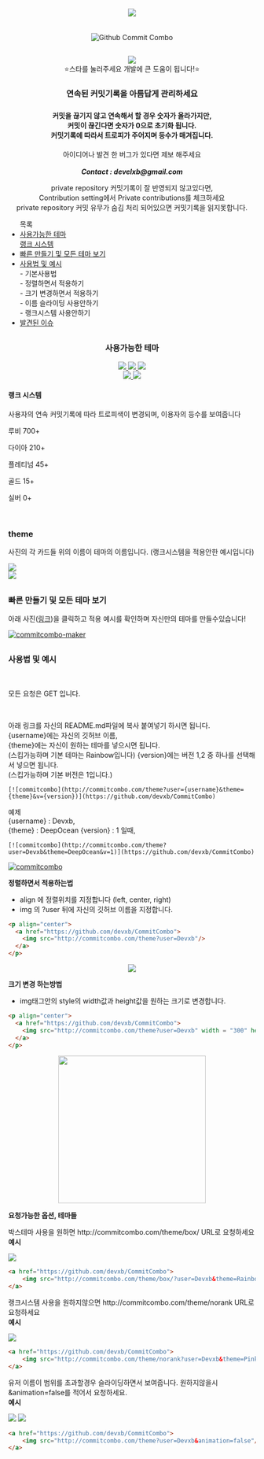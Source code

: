 
<div align = "center">
  <br>
  <a href="https://github.com/devxb/CommitCombo"><img src = "http://commitcombo.com/logo" align="center"/></a> <br><br><br>
  <img src = "http://commitcombo.com/theme/norank?user=Devxb&theme=Rainbow" align="center" alt="Github Commit Combo"/>
  <h2></h2>
<a href="https://hits.seeyoufarm.com"><img src="https://hits.seeyoufarm.com/api/count/incr/badge.svg?url=https%3A%2F%2Fgithub.com%2Fdevxb%2FCommitCombo&count_bg=%23212121&title_bg=%231488CC&icon=&icon_color=%231488CC&title=visitor&edge_flat=false"/></a>
</div>
<div align = "center">  ⭐스타를 눌러주세요 개발에 큰 도움이 됩니다!⭐️</div>
<!--<div align="center"><a href="./ENG.md"> English </a></div>--> 
<div align = "center"> 
<h3>연속된 커밋기록을 아름답게 관리하세요<h3> <h4> 커밋을 끊기지 않고 연속해서 할 경우 숫자가 올라가지만, <br> 커밋이 끊긴다면 숫자가 0으로 초기화 됩니다. <br> 커밋기록에 따라서 트로피가 주어지며 등수가 매겨집니다. <br> </h4>
<p> 아이디어나 발견 한 버그가 있다면 제보 해주세요<br><br>
<b><i>Contact : develxb@gmail.com</i></b></p>

<p align = "center">
private repository 커밋기록이 잘 반영되지 않고있다면, <br>
Contribution setting에서 Private contributions를 체크하세요 <br>
private repository 커밋 유무가 숨김 처리 되어있으면 커밋기록을 읽지못합니다.
</p>

</div>

<div>
<ul>
목록
<li>
	<a href = "#availableTheme"> 사용가능한 테마</a><br>
	<a href = "#rankSystem"> 랭크 시스템 </a>
</li>
<li>
	<a href = "#maker"> 빠른 만들기 및 모든 테마 보기</a>
</li>
<li>
	<a href = "#manual"> 사용법 및 예시</a><br>
	- 기본사용법 <br>
	- 정렬하면서 적용하기 <br>
	- 크기 변경하면서 적용하기 <br>
	- 이름 슬라이딩 사용안하기 <br>
	- 랭크시스템 사용안하기 <br>
</li>
<li>
	<a href = "./ISSUELOG.md"> 발견된 이슈 </a>
</li>
</ul>
</div>
<h2></h2>
<div align = "center">
<h3> <a name = "availableTheme"></a>사용가능한 테마</h3>
<a href = "https://github.com/devxb/CommitCombo"> 
<img src = "http://commitcombo.com/theme?user=Devxb&theme=Rainbow"/> <img src = "http://commitcombo.com/theme/norank?user=Devxb&theme=Pink"/> <img src = "http://commitcombo.com/theme/box?user=Devxb&theme=Rainbow"/> <br> 
<img src = "http://commitcombo.com/theme?user=Devxb&thme=Rainbow&v=2"/> <img src = "http://commitcombo.com/theme/norank?user=Devxb&theme=Pink&v=2"/>

</a> 
</div>

<h4> <a name = "rankSystem"></a> 랭크 시스템 </h4>
<p> 사용자의 연속 커밋기록에 따라 트로피색이 변경되며, 이용자의 등수를 보여줍니다</p>
<p> 루비 700+ </p>
<p> 다이아 210+ </p>
<p> 플레티넘 45+ </p>
<p> 골드 15+ </p>
<p> 실버 0+ </p>
<br>
<h3>theme</h3> 
<p> 사진의 각 카드들 위의 이름이 테마의 이름입니다. (랭크시스템을 적용안한 예시입니다) </p>
<img src = "https://user-images.githubusercontent.com/62425964/124747878-6686e080-df5d-11eb-973b-7af0178a93fa.png"/><br>
<img src = "https://user-images.githubusercontent.com/62425964/124747884-67b80d80-df5d-11eb-848b-23516c0b8157.png"/><br>

<h2></h2>

<h3> <a name = "maker"> </a> 빠른 만들기 및 모든 테마 보기</h3>
아래 사진(<a href = "http://commitcombo.com/maker">링크</a>)을 클릭하고 적용 예시를 확인하며 자신만의 테마를 만들수있습니다!

[![commitcombo-maker](https://user-images.githubusercontent.com/62425964/119252836-4d161900-bbe9-11eb-8e30-7984ef18337d.jpeg)](http://commitcombo.com/maker)


<h2></h2>
<h3> <a name = "manual"></a>사용법 및 예시</h3>
<br> <p> 모든 요청은 GET 입니다. </p>
<br>
<p>
아래 링크를 자신의 README.md파일에 복사 붙여넣기 하시면 됩니다. <br> 
{username}에는 자신의 깃허브 이름, <br>
{theme}에는 자신이 원하는 테마를 넣으시면 됩니다. <br>
(스킵가능하며 기본 테마는 Rainbow입니다)
{version}에는 버전 1,2 중 하나를 선택해서 넣으면 됩니다. <br>
(스킵가능하며 기본 버전은 1입니다.)
</p>

	[![commitcombo](http://commitcombo.com/theme?user={username}&theme={theme}&v={version})](https://github.com/devxb/CommitCombo)

<p> 예제 <br>
{username} : Devxb, <br>
{theme} : DeepOcean
{version} : 1 일때,
</p>

	[![commitcombo](http://commitcombo.com/theme?user=Devxb&theme=DeepOcean&v=1)](https://github.com/devxb/CommitCombo)

[![commitcombo](http://commitcombo.com/theme?user=Devxb&theme=DeepOcean&v=1)](https://github.com/devxb/CommitCombo)

<b>정렬하면서 적용하는법</b>
	
- align 에 정렬위치를 지정합니다 (left, center, right)    
- img 의 ?user 뒤에 자신의 깃허브 이름을 지정합니다.

```html
<p align="center">
  <a href="https://github.com/devxb/CommitCombo">
    <img src="http://commitcombo.com/theme?user=Devxb"/>
  </a>
</p>
```
<p align="center">
  <a href="https://github.com/devxb/CommitCombo">
    <img src="http://commitcombo.com/theme?user=Devxb"/>
  </a>
</p>

<b>크기 변경 하는방법</b>

- img태그안의 style의 width값과 height값을 원하는 크기로 변경합니다.

```html
<p align="center">
  <a href="https://github.com/devxb/CommitCombo">
    <img src="http://commitcombo.com/theme?user=Devxb" width = "300" height = "auto"/>
  </a>
</p>
```

<p align="center">
  <a href="https://github.com/devxb/CommitCombo">
    <img src="http://commitcombo.com/theme?user=Devxb" width = "300" height = "auto"/>
  </a>
</p>

<b>요청가능한 옵션, 테마들</b>

<p>
박스테마 사용을 원하면 http://commitcombo.com/theme/box/ URL로 요청하세요<br>
<b> 예시 </b> <br>
</p>
<a href="https://github.com/devxb/CommitCombo">
    <img src="http://commitcombo.com/theme/box?user=Devxb&theme=Rainbow"/>
</a> <br>

```html
<a href="https://github.com/devxb/CommitCombo">
	<img src="http://commitcombo.com/theme/box/?user=Devxb&theme=Rainbow"/>
</a>
```

<p>
랭크시스템 사용을 원하지않으면 http://commitcombo.com/theme/norank URL로 요청하세요<br>
<b> 예시 </b> <br>
</p>
<a href="https://github.com/devxb/CommitCombo">
    <img src="http://commitcombo.com/theme/norank?user=Devxb&theme=Pink"/>
</a> <br>

```html
<a href="https://github.com/devxb/CommitCombo">
	<img src="http://commitcombo.com/theme/norank?user=Devxb&theme=Pink"/>
</a>
```

<p>
유저 이름이 범위를 초과할경우 슬라이딩하면서 보여줍니다. 원하지않을시 &animation=false를 적어서 요청하세요. <br>
<b> 예시 </b>
</p>
<img src = "http://commitcombo.com/theme?user=ABCDEFGHIJKLMNOP&theme=MintChocolate"/> <img src = "http://commitcombo.com/theme?user=ABCDEFGHIJKLMNOP&theme=MintChocolate&v=2"/> <br>

```html
<a href="https://github.com/devxb/CommitCombo">
    <img src="http://commitcombo.com/theme?user=Devxb&animation=false"/>
</a>
```